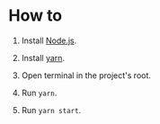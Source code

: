 # How to

1) Install [Node.js](https://nodejs.org/en/).

2) Install [yarn](https://yarnpkg.com/lang/en/docs/install/).

3) Open terminal in the project's root.

4) Run `yarn`.

5) Run `yarn start`.
